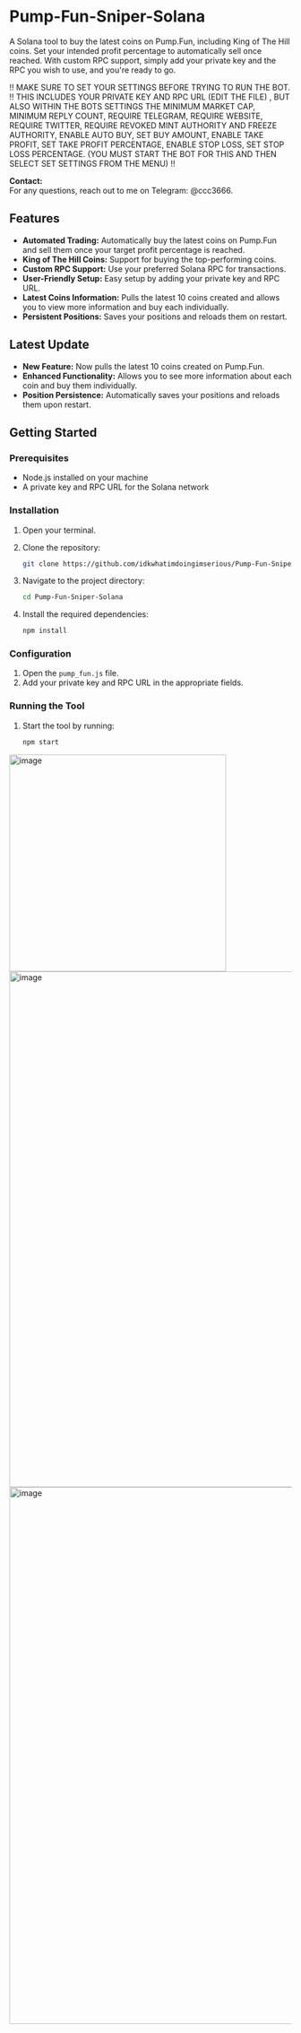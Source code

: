 # Pump-Fun-Sniper-Solana

A Solana tool to buy the latest coins on Pump.Fun, including King of The Hill coins. Set your intended profit percentage to automatically sell once reached. With custom RPC support, simply add your private key and the RPC you wish to use, and you're ready to go.


!! MAKE SURE TO SET YOUR SETTINGS BEFORE TRYING TO RUN THE BOT. !! THIS INCLUDES YOUR PRIVATE KEY AND RPC URL (EDIT THE FILE) , BUT ALSO WITHIN THE BOTS SETTINGS THE MINIMUM MARKET CAP, MINIMUM REPLY COUNT, REQUIRE TELEGRAM, REQUIRE WEBSITE, REQUIRE TWITTER, REQUIRE REVOKED MINT AUTHORITY AND FREEZE AUTHORITY, ENABLE AUTO BUY, SET BUY AMOUNT, ENABLE TAKE PROFIT, SET TAKE PROFIT PERCENTAGE, ENABLE STOP LOSS, SET STOP LOSS PERCENTAGE. (YOU MUST START THE BOT FOR THIS AND THEN SELECT SET SETTINGS FROM THE MENU) !!


**Contact:**  
For any questions, reach out to me on Telegram: @ccc3666.

## Features

- **Automated Trading:** Automatically buy the latest coins on Pump.Fun and sell them once your target profit percentage is reached.
- **King of The Hill Coins:** Support for buying the top-performing coins.
- **Custom RPC Support:** Use your preferred Solana RPC for transactions.
- **User-Friendly Setup:** Easy setup by adding your private key and RPC URL.
- **Latest Coins Information:** Pulls the latest 10 coins created and allows you to view more information and buy each individually.
- **Persistent Positions:** Saves your positions and reloads them on restart.

## Latest Update

- **New Feature:** Now pulls the latest 10 coins created on Pump.Fun.
- **Enhanced Functionality:** Allows you to see more information about each coin and buy them individually.
- **Position Persistence:** Automatically saves your positions and reloads them upon restart.

## Getting Started

### Prerequisites

- Node.js installed on your machine
- A private key and RPC URL for the Solana network

### Installation

1. Open your terminal.

2. Clone the repository:

    ```bash
    git clone https://github.com/idkwhatimdoingimserious/Pump-Fun-Sniper-Solana/
    ```

3. Navigate to the project directory:

    ```bash
    cd Pump-Fun-Sniper-Solana
    ```

4. Install the required dependencies:

    ```bash
    npm install
    ```

### Configuration

1. Open the `pump_fun.js` file.
2. Add your private key and RPC URL in the appropriate fields.

### Running the Tool

1. Start the tool by running:

    ```bash
    npm start
    ```

<img width="387" alt="image" src="https://github.com/idkwhatimdoingimserious/Pump-Fun-Sniper-Solana/assets/143815179/bbc9aa31-b180-453f-b1e1-6dedb125b150">


<img width="920" alt="image" src="https://github.com/idkwhatimdoingimserious/Pump-Fun-Sniper-Solana/assets/143815179/c1c1555d-9f5c-4355-b95f-1718c76f083e">

<img width="958" alt="image" src="https://github.com/idkwhatimdoingimserious/Pump-Fun-Sniper-Solana/assets/143815179/dfb0ba1d-0be4-4394-9bcc-907c2d70ae4b">


